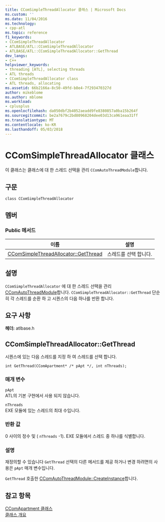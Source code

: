 ```yaml
---
title: CComSimpleThreadAllocator 클래스 | Microsoft Docs
ms.custom: ''
ms.date: 11/04/2016
ms.technology:
- cpp-atl
ms.topic: reference
f1_keywords:
- CComSimpleThreadAllocator
- ATLBASE/ATL::CComSimpleThreadAllocator
- ATLBASE/ATL::CComSimpleThreadAllocator::GetThread
dev_langs:
- C++
helpviewer_keywords:
- threading [ATL], selecting threads
- ATL threads
- CComSimpleThreadAllocator class
- ATL threads, allocating
ms.assetid: 66b2166a-8c50-49fd-b8e4-7f293470327d
author: mikeblome
ms.author: mblome
ms.workload:
- cplusplus
ms.openlocfilehash: da050dbf2b4052aeadd9fe8380857a0ba15b264f
ms.sourcegitcommit: be2a7679c2bd80968204dee03d13ca961eaa31ff
ms.translationtype: MT
ms.contentlocale: ko-KR
ms.lasthandoff: 05/03/2018
---
```

# <a name="ccomsimplethreadallocator-class"></a>CComSimpleThreadAllocator 클래스
이 클래스는 클래스에 대 한 스레드 선택을 관리 `CComAutoThreadModule`합니다.  
  
## <a name="syntax"></a>구문  
  
```
class CComSimpleThreadAllocator
```  
  
## <a name="members"></a>멤버  
  
### <a name="public-methods"></a>Public 메서드  
  
|이름|설명|  
|----------|-----------------|  
|[CComSimpleThreadAllocator::GetThread](#getthread)|스레드를 선택 합니다.|  
  
## <a name="remarks"></a>설명  
 `CComSimpleThreadAllocator` 에 대 한 스레드 선택을 관리 [CComAutoThreadModule](../../atl/reference/ccomautothreadmodule-class.md)합니다. `CComSimpleThreadAllocator::GetThread` 단순히 각 스레드를 순환 하 고 시퀀스의 다음 하나를 반환 합니다.  
  
## <a name="requirements"></a>요구 사항  
 **헤더:** atlbase.h  
  
##  <a name="getthread"></a>  CComSimpleThreadAllocator::GetThread  
 시퀀스에 있는 다음 스레드를 지정 하 여 스레드를 선택 합니다.  
  
```
int GetThread(CComApartment* /* pApt */, int nThreads);
```  
  
### <a name="parameters"></a>매개 변수  
 `pApt`  
 ATL의 기본 구현에서 사용 되지 않습니다.  
  
 `nThreads`  
 EXE 모듈에 있는 스레드의 최대 수입니다.  
  
### <a name="return-value"></a>반환 값  
 0 사이의 정수 및 ( `nThreads` -1). EXE 모듈에서 스레드 중 하나를 식별합니다.  
  
### <a name="remarks"></a>설명  
 재정의할 수 있습니다 `GetThread` 선택의 다른 메서드를 제공 하거나 변경 하려면의 사용은 `pApt` 매개 변수입니다.  
  
 `GetThread` 호출한 [CComAutoThreadModule::CreateInstance](../../atl/reference/ccomautothreadmodule-class.md#createinstance)합니다.  
  
## <a name="see-also"></a>참고 항목  
 [CComApartment 클래스](../../atl/reference/ccomapartment-class.md)   
 [클래스 개요](../../atl/atl-class-overview.md)
